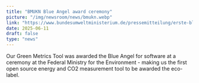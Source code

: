 ```yaml
---
title: "BMUKN Blue Angel award ceremony"
picture: "/img/newsroom/news/bmukn.webp"
link: "https://www.bundesumweltministerium.de/pressemitteilung/erste-blaue-engel-fuer-ressourcen-und-energieeffiziente-software-vergeben"
date: 2025-06-11
draft: false
type: "news"
---
```


Our Green Metrics Tool was awarded the Blue Angel for software at a ceremony at the Federal Ministry for the Environment - making us the first open source energy and CO2 measurement tool to be awarded the eco-label.